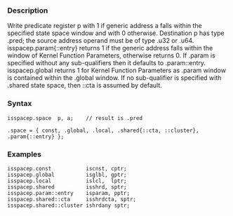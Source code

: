### Description

Write predicate register p with 1 if generic address a falls within the specified state
space window and with 0 otherwise. Destination p has type .pred; the source address
operand must be of type .u32 or .u64.
isspacep.param{::entry} returns 1 if the generic address falls within the window of
Kernel Function Parameters, otherwise returns 0. If .param
is specified without any sub-qualifiers then it defaults to .param::entry.
isspacep.global returns 1 for Kernel Function Parameters
as .param window is contained within the .global
window.
If no sub-qualifier is specified with .shared state space, then ::cta is assumed by default.

### Syntax

```
isspacep.space  p, a;    // result is .pred

.space = { const, .global, .local, .shared{::cta, ::cluster}, .param{::entry} };
```

### Examples

```
isspacep.const           iscnst, cptr;
isspacep.global          isglbl, gptr;
isspacep.local           islcl,  lptr;
isspacep.shared          isshrd, sptr;
isspacep.param::entry    isparam, pptr;
isspacep.shared::cta     isshrdcta, sptr;
isspacep.shared::cluster ishrdany sptr;
```


